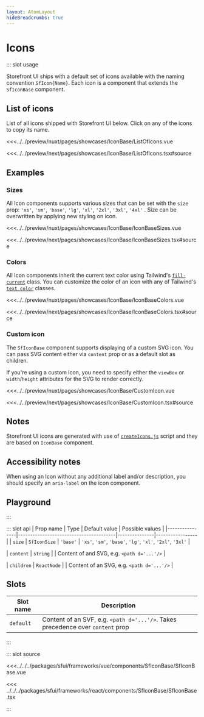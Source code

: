 ```yaml
---
layout: AtomLayout
hideBreadcrumbs: true
---
```


# Icons

::: slot usage

Storefront UI ships with a default set of icons available with the naming convention `SfIcon{Name}`. Each icon is a component that extends the `SfIconBase` component.

## List of icons

List of all icons shipped with Storefront UI below. Click on any of the icons to copy its name.

<Showcase showcase-name="IconBase/ListOfIcons"  allow="clipboard-write">

<!-- vue -->
<<<../../preview/nuxt/pages/showcases/IconBase/ListOfIcons.vue
<!-- end vue -->
<!-- react -->
<<<../../preview/next/pages/showcases/IconBase/ListOfIcons.tsx#source
<!-- end react -->

</Showcase>

## Examples

### Sizes

All Icon components supports various sizes that can be set with the `size` prop: `'xs'`, `'sm'`, `'base'`, `'lg'`, `'xl'`, `'2xl'`, `'3xl'`, `'4xl'` . Size can be overwritten by applying new styling on icon.

<Showcase showcase-name="IconBase/IconBaseSizes" style="min-height:300px">

<!-- vue -->
<<<../../preview/nuxt/pages/showcases/IconBase/IconBaseSizes.vue
<!-- end vue -->
<!-- react -->
<<<../../preview/next/pages/showcases/IconBase/IconBaseSizes.tsx#source
<!-- end react -->

</Showcase>

### Colors

All Icon components inherit the current text color using Tailwind's [`fill-current`](https://tailwindcss.com/docs/fill) class. You can customize the color of an icon with any of Tailwind's [`text color`](https://tailwindcss.com/docs/text-color) classes.

<Showcase showcase-name="IconBase/IconBaseColors">

<!-- vue -->
<<<../../preview/nuxt/pages/showcases/IconBase/IconBaseColors.vue
<!-- end vue -->
<!-- react -->
<<<../../preview/next/pages/showcases/IconBase/IconBaseColors.tsx#source
<!-- end react -->

</Showcase>


### Custom icon

The `SfIconBase` component supports displaying of a custom SVG icon. You can pass SVG content <!-- vue -->either via `content` prop or as a default slot<!-- end vue --> <!-- react -->as children<!-- end react -->.

If you're using a custom icon, you need to specify either the `viewBox` or `width`/`height` attributes for the SVG to render correctly.

<Showcase showcase-name="IconBase/CustomIcon">

<!-- vue -->
<<<../../preview/nuxt/pages/showcases/IconBase/CustomIcon.vue
<!-- end vue -->
<!-- react -->
<<<../../preview/next/pages/showcases/IconBase/CustomIcon.tsx#source
<!-- end react -->

</Showcase>

## Notes

Storefront UI icons are generated with use of [`createIcons.js`](https://github.com/vuestorefront/storefront-ui/blob/v2/createIcons.js) script and they are based on `IconBase` component.

## Accessibility notes

When using an Icon without any additional label and/or description, you should specify an `aria-label` on the icon component.

## Playground

<Generate style="height: 380px" />
:::

::: slot api
| Prop name      | Type                                   | Default value | Possible values |
|----------------|----------------------------------------|---------------|-----------------|
| `size`                  | `SfIconSize`                          | `'base'`        | `'xs'`, `'sm'`, `'base'`, `'lg'`, `'xl'`, `'2xl'`, `'3xl'` |
<!-- vue -->
| `content`               | `string` |  |      Content of and SVG, e.g. `<path d='...'/>`           |
<!-- end vue -->
<!-- react -->
| `children`               | `ReactNode` |  |       Content of an SVG, e.g. `<path d='...'/>`        |
<!-- end react -->
<!-- vue -->

## Slots

| Slot name | Description                                                                     |
| --------- | ------------------------------------------------------------------------------- |
| `default`   | Content of an SVF, e.g. `<path d='...'/>`. Takes precedence over `content` prop |
<!-- end vue -->
:::

::: slot source
<SourceCode>
<!-- vue -->
<<<../../../packages/sfui/frameworks/vue/components/SfIconBase/SfIconBase.vue
<!-- end vue -->
<!-- react -->
<<< ../../../packages/sfui/frameworks/react/components/SfIconBase/SfIconBase.tsx
<!-- end react -->
</SourceCode>
:::
